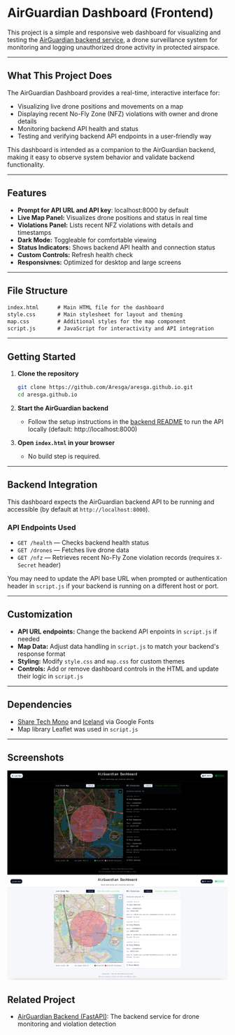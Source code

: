 
# AirGuardian Dashboard (Frontend)

This project is a simple and responsive web dashboard for visualizing and testing the [AirGuardian backend service](https://github.com/Aresga/FastAPI-Air-guardian), a drone surveillance system for monitoring and logging unauthorized drone activity in protected airspace.

---

## What This Project Does

The AirGuardian Dashboard provides a real-time, interactive interface for:
- Visualizing live drone positions and movements on a map
- Displaying recent No-Fly Zone (NFZ) violations with owner and drone details
- Monitoring backend API health and status
- Testing and verifying backend API endpoints in a user-friendly way

This dashboard is intended as a companion to the AirGuardian backend, making it easy to observe system behavior and validate backend functionality.

---

## Features

- **Prompt for API URL and API key**: localhost:8000 by default
- **Live Map Panel:** Visualizes drone positions and status in real time
- **Violations Panel:** Lists recent NFZ violations with details and timestamps
- **Dark Mode:** Toggleable for comfortable viewing
- **Status Indicators:** Shows backend API health and connection status
- **Custom Controls:** Refresh health check
- **Responsivnes:** Optimized for desktop and large screens

---

## File Structure

```
index.html      # Main HTML file for the dashboard
style.css       # Main stylesheet for layout and theming
map.css         # Additional styles for the map component
script.js       # JavaScript for interactivity and API integration
```

---

## Getting Started

1. **Clone the repository**
   ```sh
   git clone https://github.com/Aresga/aresga.github.io.git
   cd aresga.github.io
   ```

2. **Start the AirGuardian backend**
   - Follow the setup instructions in the [backend README](https://github.com/Aresga/FastAPI-Air-guardian#readme) to run the API locally (default: http://localhost:8000)

3. **Open `index.html` in your browser**
   - No build step is required.

---

## Backend Integration

This dashboard expects the AirGuardian backend API to be running and accessible (by default at `http://localhost:8000`).

### API Endpoints Used

- `GET /health` — Checks backend health status
- `GET /drones` — Fetches live drone data
- `GET /nfz` — Retrieves recent No-Fly Zone violation records (requires `X-Secret` header)

You may need to update the API base URL when prompted or authentication header in `script.js` if your backend is running on a different host or port.

---

## Customization

- **API URL endpoints:** Change the backend API enpoints in `script.js` if needed 
- **Map Data:** Adjust data handling in `script.js` to match your backend's response format
- **Styling:** Modify `style.css` and `map.css` for custom themes
- **Controls:** Add or remove dashboard controls in the HTML and update their logic in `script.js`

---

## Dependencies


- [Share Tech Mono](https://fonts.google.com/specimen/Share+Tech+Mono) and [Iceland](https://fonts.google.com/specimen/Iceland) via Google Fonts
- Map library Leaflet was used in `script.js`

---

## Screenshots

![Dashboard Screenshot](screenshots/screenshotdarkmode.png)
![Dashboard Screenshot](screenshots/screenshotlightmode.png)


## Related Project

- [AirGuardian Backend (FastAPI)](https://github.com/Aresga/FastAPI-Air-guardian): The backend service for drone monitoring and violation detection


